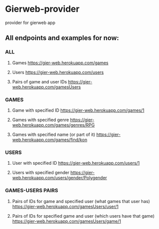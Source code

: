 # Gierweb-provider
provider for gierweb app

## All endpoints and examples for now:
### ALL 
1. Games
  https://gier-web.herokuapp.com/games  

2. Users
  https://gier-web.herokuapp.com/users  

3. Pairs of game and user IDs
  https://gier-web.herokuapp.com/gamesUsers  

### GAMES
1. Game with specified ID
  https://gier-web.herokuapp.com/games/1  

2. Games with specified genre
  https://gier-web.herokuapp.com/games/genres/RPG

3. Games with specified name (or part of it)
  https://gier-web.herokuapp.com/games/find/kon
### USERS
1. User with specified ID
  https://gier-web.herokuapp.com/users/1    

2. Users with specified gender
  https://gier-web.herokuapp.com/users/gender/Polygender  

### GAMES-USERS PAIRS
1. Pairs of IDs for game and specified user (what games that user has)
  https://gier-web.herokuapp.com/gamesUsers/user/1  

2. Pairs of IDs for specified game and user (which users have that game)
  https://gier-web.herokuapp.com/gamesUsers/game/1  
